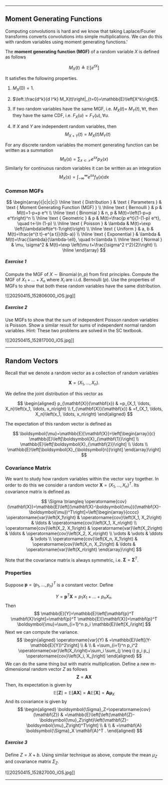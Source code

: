 ___
## Moment Generating Functions
Computing convolutions is hard and we know that taking Laplace/Fourier transforms converts convolutions into simple multiplications. We can do this with random variables using moment generating functions.'

The **moment generating function  (MGF)** of a random variable $X$ is defined as follows 

$$
M_X(t) \triangleq \mathbb{E}\left[e^{t X}\right]
$$

It satisfies the following properties.

1. $M_X(0)=1$.

2. $\left.\frac{d^k}{d l^k} M_X(t)\right|_{t=0}=\mathbb{E}\left[X^k\right]$.

3. If two random variables have the same MGF, i.e. $M_X(t)=$ $M_Y(t), \forall t$, then they have the same CDF, i.e. $F_X(u)=F_Y(u), \forall u$.

4. If $X$ and $Y$ are independent random variables, then
$$
M_{X+Y}(t)=M_X(t) M_Y(t)
$$

For any discrete random variables the moment generating function can be written as a summation 
$$
M_X(s)=\sum_{x \subset \mathcal{X}} e^{s x} p_X(x)
$$
Similarly for continuous random variables it can be written as an integration
$$
M_X(s)=\int_{-\infty}^{\infty} e^{s x} f_X(x) d x
$$
### Common MGFs
$$
\begin{array}{|c|c|c|}
\hline \text { Distribution } & \text { Parameters } & \text { Moment Generating Function (MGF) } \\
\hline \text { Bernoulli } & p & M(t)=1-p+p e^t \\
\hline \text { Binomial } & n, p & M(t)=\left(1-p+p e^t\right)^n \\
\hline \text { Geometric } & p & M(t)=\frac{p e^t}{1-(1-p) e^t}, \quad t<-\ln (1-p) \\
\hline \text { Poisson } & \lambda & M(t)=\exp \left(\lambda\left(e^t-1\right)\right) \\
\hline \text { Uniform } & a, b & M(t)=\frac{e^{t t}-e^{a t}}{t(b-a)} \\
\hline \text { Exponential } & \lambda & M(t)=\frac{\lambda}{\lambda-\ell}, \quad t<\lambda \\
\hline \text { Normal } & \mu, \sigma^2 & M(t)=\exp \left(\mu t+\frac{\sigma^2 t^2}{2}\right) \\
\hline
\end{array}
$$

##### Exercise 1
Compute the MGF of $X \sim \operatorname{Binomial}(n, p)$ from first principles. Compute the MGF of $X_1+\ldots+X_n$ where $X_i$ are i.i.d. Bernoulli $(p)$. Use the properties of MGFs to show that both these random variables have the same distribution.

![[20250415_152806000_iOS.jpg]]

##### Exercise 2
Use MGFs to show that the sum of independent Poisson random variables is Poisson. Show a similar result for sums of independent normal random variables. Hint: These two problems are solved in the SC textbook.

![[20250415_152817000_iOS.jpg]]

___
## Random Vectors
Recall that we denote a random vector as a collection of random variables

$$
\mathbf{X}=\left(X_1, \ldots, X_n\right) .
$$

We define the joint distribution of this vector as 

$$
\begin{aligned}
p_{\mathbf{X}}(\mathbf{x}) & =p_{X_1, \ldots, X_n}\left(x_1, \ldots, x_n\right) \\
f_{\mathbf{X}}(\mathbf{x}) & =f_{X_1, \ldots, X_n}\left(x_1, \ldots, x_n\right)
\end{aligned}
$$

The expectation of this random vector is defined as

$$
\boldsymbol{\mu}=\mathbb{E}[\mathbf{X}]=\left[\begin{array}{c}
\mathbb{E}\left[\boldsymbol{X}_{\mathbf{1}}\right] \\
\mathbb{E}\left[\boldsymbol{X}_{\mathbf{2}}\right] \\
\ldots \\
\mathbb{E}\left[\boldsymbol{X}_{\boldsymbol{n}}\right]
\end{array}\right]
$$
### Covariance Matrix
We want to study how random variables within the vector vary together. In order to do this we consider a random vector $\mathbf{X}=\left(X_1, \ldots, X_n\right)^T$. Its covariance matrix is defined as 

$$
\Sigma \triangleq \operatorname{cov}(\mathbf{X})=\mathbb{E}\left[(\mathbf{X}-\boldsymbol{\mu})(\mathbf{X}-\boldsymbol{\mu})^T\right]=\left[\begin{array}{cccc}
\operatorname{var}\left(X_1\right) & \operatorname{cov}\left(X_1, X_2\right) & \ldots & \operatorname{cov}\left(X_1, X_n\right) \\
\operatorname{cov}\left(X_2, X_1\right) & \operatorname{var}\left(X_2\right) & \ldots & \operatorname{cov}\left(X_2, X_n\right) \\
\vdots & \vdots & \ddots & \vdots \\
\operatorname{cov}\left(X_n, X_1\right) & \operatorname{cov}\left(X_n, X_2\right) & \ldots & \operatorname{var}\left(X_n\right)
\end{array}\right]
$$

Note that the covariance matrix is always symmetric, i.e. $\boldsymbol{\Sigma}=\mathbf{\Sigma}^T$.

### Properties
Suppose $\mathbf{p}=\left(p_1, \ldots, p_n\right)^T$ is a constant vector. Define

$$
Y=\mathbf{p}^T \mathbf{X}=p_1 X_1+\ldots+p_n X_n .
$$
Then 
$$
\mathbb{E}[Y]=\mathbb{E}\left[\mathbf{p}^T \mathbf{X}\right]=\mathbf{p}^T \mathbb{E}[\mathbf{X}]=\mathbf{p}^T \boldsymbol{\mu}=\sum_{i=1}^n p_i \mathbb{E}\left[X_i\right]
$$
Next we can compute the variance.
$$
\begin{aligned}
\operatorname{var}(Y) & =\mathbb{E}\left[(Y-\mathbb{E}[Y])^2\right] \\
& \\
& =\sum_{i=1}^n p_i^2 \operatorname{var}\left(X_i\right)+\sum_i \sum_{j \neq i} p_i p_j \operatorname{cov}\left(X_i, X_j\right)
\end{aligned}
$$
We can do the same thing  but with matrix multiplication. Define a new m-dimensional random vector $Z$ as follows
$$
\mathbf{Z}=\mathbf{A X}
$$
Then, its expectation is given by
$$
\mathbb{E}[\mathbf{Z}]=\mathbb{E}[\mathbf{A X}]=\mathbf{A} \mathbb{E}[\mathbf{X}]=\mathbf{A} \boldsymbol{\mu}_X
$$
And its covariance is given by 
$$
\begin{aligned}
\boldsymbol{\Sigma}_Z=\operatorname{cov}(\mathbf{Z}) & =\mathbb{E}\left[\left(\mathbf{Z}-\boldsymbol{\mu}_Z\right)\left(\mathbf{Z}-\boldsymbol{\mu}_Z\right)^T\right] \\
& \\
& =\mathbf{A} \boldsymbol{\Sigma}_X \mathbf{A}^T .
\end{aligned}
$$
##### Exercise 3
Define $Z = X + b$. Using similar technique as above, compute the mean $\mu_Z$ and covariance matrix $\Sigma _Z$.

![[20250415_152827000_iOS.jpg]]

___